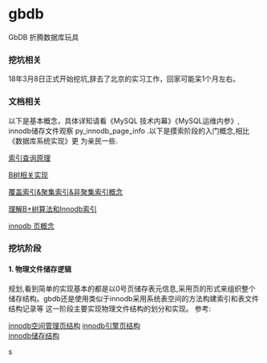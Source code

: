 # gbdb
   GbDB   折腾数据库玩具

### 挖坑相关
18年3月8日正式开始挖坑,辞去了北京的实习工作，回家可能呆1个月左右。
### 文档相关

以下是基本概念，具体详知请看《MySQL 技术内幕》《MySQL运维内参》, innodb储存文件观察 py_innodb_page_info .以下是摸索阶段的入门概念,相比《数据库系统实现》更
为亲民一些.

[索引查询原理](http://blog.jobbole.com/24006/)

[B树相关实现](https://www.cnblogs.com/vincently/p/4526560.html)

[覆盖索引&聚集索引&非聚集索引概念](https://www.cnblogs.com/aspwebchh/p/6652855.html)


[理解B+树算法和Innodb索引](https://www.cnblogs.com/huqiang/p/5604722.html)

[innodb 页概念](https://segmentfault.com/a/1190000008545713)


### 挖坑阶段

#### 1. 物理文件储存逻辑
   规划,看到简单的实现基本的都是以0号页储存表元信息,采用页的形式来组织整个储存结构。gbdb还是使用类似于innodb采用系统表空间的方法构建索引和表文件结构记录等
   这一阶段主要实现物理文件结构的划分和实现。
   参考:
   
[innodb空间管理页结构](https://blog.jcole.us/2013/01/04/page-management-in-innodb-space-files/)
[innodb引擎页结构](https://dev.mysql.com/doc/internals/en/innodb-page-overview.html)   
[innodb储存结构](https://www.kancloud.cn/digest/innodb-zerok/195090)

s